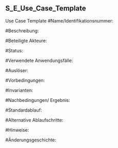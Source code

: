 ## S_E_Use_Case_Template
Use Case Template
#Name/Identifikationsnummer:

#Beschreibung:

#Beteiligte Akteure:

#Status:

#Verwendete Anwendungsfälle:

#Auslöser:

#Vorbedingungen:

#Invarianten:

#Nachbedingungen/ Ergebnis:

#Standardablauf:

#Alternative Ablaufschritte:

#Hinweise:

#Änderungsgeschichte:
